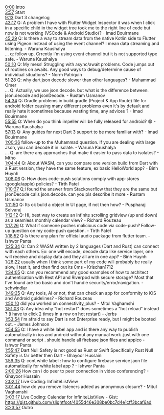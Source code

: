 [0:00](https://www.youtube.com/watch?v=PUsgJXQh5Ow&t=0m00s) Intro  
[3:57](https://www.youtube.com/watch?v=PUsgJXQh5Ow&t=3m57s) Start  
[9:13](https://www.youtube.com/watch?v=PUsgJXQh5Ow&t=9m13s) Dart 3 changelog  
[43:17](https://www.youtube.com/watch?v=PUsgJXQh5Ow&t=43m17s) Q: A problem I have with Flutter Widget Inspector it was when I click in a specific child in the widget tree took me to the right line of code but now is not working (VSCode & Android Studio)? - Imad Bouirmane  
[45:29](https://www.youtube.com/watch?v=PUsgJXQh5Ow&t=45m29s) Q: Is there a way to stream data from the native Kotlin side to Flutter using Pigeon instead of using the event channel? I mean data streaming and listening. - Waruna Kaushalya  
... q: follow up. Crrently I'm using event channel but it is not supported type safe. - Waruna Kaushalya  
[50:10](https://www.youtube.com/watch?v=PUsgJXQh5Ow&t=50m10s) Q: My mess! Struggling with async/await problems. Code jumps out of routines on awaits. Any good ways to debug/determine cause of individual situations? - Norm Patriquin  
[51:28](https://www.youtube.com/watch?v=PUsgJXQh5Ow&t=51m28s) Q: why dart json decode slower than other languages? - Muhammad Omer  
... Q: Actually, we use json.decode. but what is the difference between. json.decode and jsonDecode. - Rustam Usmanov  
[54:34](https://www.youtube.com/watch?v=PUsgJXQh5Ow&t=54m34s) Q: Gradle problems in build.gradle (Project & App Route) file for android folder causing many different problems even it's by default and really hate it sometimes because wasting time, any advices ? - Imad Bouirmane  
[55:55](https://www.youtube.com/watch?v=PUsgJXQh5Ow&t=55m55s) Q: When do you think impeller will be fully released for android? 😁 - Waruna Kaushalya  
[57:13](https://www.youtube.com/watch?v=PUsgJXQh5Ow&t=57m13s) Q: Any guides for next Dart 3 support to be more familiar with? - Imad Bouirmane  
[1:00:36](https://www.youtube.com/watch?v=PUsgJXQh5Ow&t=1h00m36s) follow-up to the Muhammad question. If you are dealing with large Json, you can decode it in isolate. - Waruna Kaushalya  
... Q: are there any approaches that make it easier to pass data to isolates? - Mtho  
[1:04:44](https://www.youtube.com/watch?v=PUsgJXQh5Ow&t=1h04m44s) Q: About WASM, can you compare one version build from Dart with a Rust version, they have the same feature, ex basic HelloWorld app? - Binh Huynh  
[1:08:06](https://www.youtube.com/watch?v=PUsgJXQh5Ow&t=1h08m06s) Q: How does code-push solutions comply with app-stores (google/apple) policies? - Tirth Patel  
[1:10:37](https://www.youtube.com/watch?v=PUsgJXQh5Ow&t=1h10m37s) Q;I found the answer from Stackoverflow that they are the same but jsonDecode calls json.decode. can you pls describe it more - Rustam Usmanov  
[1:11:50](https://www.youtube.com/watch?v=PUsgJXQh5Ow&t=1h11m50s) Q: Its ok build a object in UI page, if not then how? - Puspharaj Selvaraj  
[1:12:12](https://www.youtube.com/watch?v=PUsgJXQh5Ow&t=1h12m12s) Q: Hi, best way to create an infinite scrolling gridview (up and down) as a seamless monthly calendar view? - Richard Rouzeau  
[1:17:26](https://www.youtube.com/watch?v=PUsgJXQh5Ow&t=1h17m26s) Q: What if someone pushes malicious code via code-push? Follow-up question on my code-push question. - Tirth Patel  
[1:18:52](https://www.youtube.com/watch?v=PUsgJXQh5Ow&t=1h18m52s) Q:Is there any plan for official audio package from flutter team. - Ishwor Panta  
[1:25:34](https://www.youtube.com/watch?v=PUsgJXQh5Ow&t=1h25m34s) Q: Can 2 WASM written by 2 languages (Dart and Rust) can connect with each others. Ex: one will encode, decode data like service layer, one will receive and display data and they all are in one app? - Binh Huynh  
[1:26:22](https://www.youtube.com/watch?v=PUsgJXQh5Ow&t=1h26m22s) usually when I think some part of my code will probably be really slow, I test it, and then find out its 0ms - Krischan1712  
[1:34:05](https://www.youtube.com/watch?v=PUsgJXQh5Ow&t=1h34m05s) Q: can you recommend any good examples of how to architect authentication with Rest API and Riverpod with secure storage? Most that I've found are too basic and don't handle security/error/navigation. - schwindlar  
[1:49:35](https://www.youtube.com/watch?v=PUsgJXQh5Ow&t=1h49m35s) Q: Any tools, AI or not, that can check an app for conformity to iOS and Android guidelines? - Richard Rouzeau  
[1:50:10](https://www.youtube.com/watch?v=PUsgJXQh5Ow&t=1h50m10s) did you worked on connectivity_plus? - Mitul Vaghamshi  
[1:51:03](https://www.youtube.com/watch?v=PUsgJXQh5Ow&t=1h51m03s) Q: Any idea why "hot restart" does sometimes a "hot reload" instead ? (i have to click 2 times in a row on hot restart) - Jerbs  
[1:53:54](https://www.youtube.com/watch?v=PUsgJXQh5Ow&t=1h53m54s) I'm afraid to say Dart is not Enterprise ready, but I might be booted out. - James Johnson  
[1:54:55](https://www.youtube.com/watch?v=PUsgJXQh5Ow&t=1h54m55s) Q: I have a white label app and is there any way to publish automatically in ios and android without any manual work .just with one command or script . should handle all firebase json files and appico - Ishwor Panta  
[1:55:47](https://www.youtube.com/watch?v=PUsgJXQh5Ow&t=1h55m47s) Dart Null Safety is not good as Rust or Swift Specifically Rust Null Safety is far better then Dart - Ghayoor Hussain  
[1:59:35](https://www.youtube.com/watch?v=PUsgJXQh5Ow&t=1h59m35s) Q: cont white label : how to configure firebase service jaon file automatically for white label app ? - Ishwor Panta  
[2:00:26](https://www.youtube.com/watch?v=PUsgJXQh5Ow&t=2h00m26s) How can i do peer to peer connection in video conferencing? - Ghayoor Hussain  
[2:02:17](https://www.youtube.com/watch?v=PUsgJXQh5Ow&t=2h02m17s) Live Coding: InfiniteListView  
[3:01:44](https://www.youtube.com/watch?v=PUsgJXQh5Ow&t=3h01m44s) how do you remove listeners added as anonymous closure? - Mitul Vaghamshi  
[3:03:17](https://www.youtube.com/watch?v=PUsgJXQh5Ow&t=3h03m17s) Live Coding: Calendar for InfiniteListView - Gist: https://gist.github.com/slightfoot/4055d46e308be0bc7d4e1cff3bcaf6ad  
[3:23:57](https://www.youtube.com/watch?v=PUsgJXQh5Ow&t=3h23m57s) Outro  
